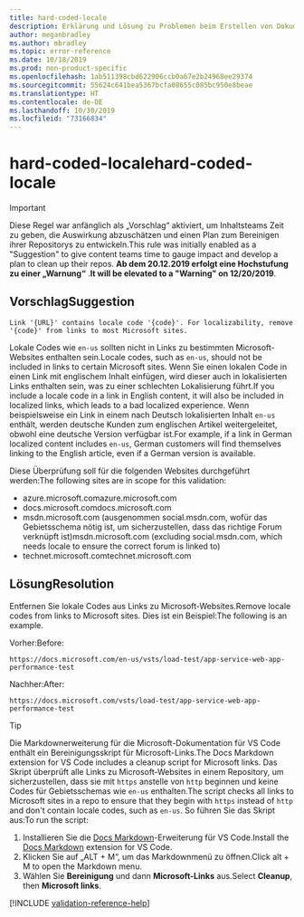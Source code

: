 ```yaml
---
title: hard-coded-locale
description: Erklärung und Lösung zu Problemen beim Erstellen von Dokumentationsartikeln – hard-coded-locale
author: meganbradley
ms.author: mbradley
ms.topic: error-reference
ms.date: 10/18/2019
ms.prod: non-product-specific
ms.openlocfilehash: 1ab511398cbd622906ccb0a67e2b24968ee29374
ms.sourcegitcommit: 55624c641bea5367bcfa08655c085bc950e8beae
ms.translationtype: HT
ms.contentlocale: de-DE
ms.lasthandoff: 10/30/2019
ms.locfileid: "73166834"
---
```

# <a name="hard-coded-locale"></a><span data-ttu-id="dd67f-103">hard-coded-locale</span><span class="sxs-lookup"><span data-stu-id="dd67f-103">hard-coded-locale</span></span>

> [!IMPORTANT]
> <span data-ttu-id="dd67f-104">Diese Regel war anfänglich als „Vorschlag“ aktiviert, um Inhaltsteams Zeit zu geben, die Auswirkung abzuschätzen und einen Plan zum Bereinigen ihrer Repositorys zu entwickeln.</span><span class="sxs-lookup"><span data-stu-id="dd67f-104">This rule was initially enabled as a "Suggestion" to give content teams time to gauge impact and develop a plan to clean up their repos.</span></span> <span data-ttu-id="dd67f-105">**Ab dem 20.12.2019 erfolgt eine Hochstufung zu einer „Warnung“** .</span><span class="sxs-lookup"><span data-stu-id="dd67f-105">**It will be elevated to a "Warning" on 12/20/2019**.</span></span>

## <a name="suggestion"></a><span data-ttu-id="dd67f-106">Vorschlag</span><span class="sxs-lookup"><span data-stu-id="dd67f-106">Suggestion</span></span>

`Link '{URL}' contains locale code '{code}'. For localizability, remove '{code}' from links to most Microsoft sites.`

<span data-ttu-id="dd67f-107">Lokale Codes wie `en-us` sollten nicht in Links zu bestimmten Microsoft-Websites enthalten sein.</span><span class="sxs-lookup"><span data-stu-id="dd67f-107">Locale codes, such as `en-us`, should not be included in links to certain Microsoft sites.</span></span> <span data-ttu-id="dd67f-108">Wenn Sie einen lokalen Code in einen Link mit englischem Inhalt einfügen, wird dieser auch in lokalisierten Links enthalten sein, was zu einer schlechten Lokalisierung führt.</span><span class="sxs-lookup"><span data-stu-id="dd67f-108">If you include a locale code in a link in English content, it will also be included in localized links, which leads to a bad localized experience.</span></span> <span data-ttu-id="dd67f-109">Wenn beispielsweise ein Link in einem nach Deutsch lokalisierten Inhalt `en-us` enthält, werden deutsche Kunden zum englischen Artikel weitergeleitet, obwohl eine deutsche Version verfügbar ist.</span><span class="sxs-lookup"><span data-stu-id="dd67f-109">For example, if a link in German localized content includes `en-us`, German customers will find themselves linking to the English article, even if a German version is available.</span></span>

<span data-ttu-id="dd67f-110">Diese Überprüfung soll für die folgenden Websites durchgeführt werden:</span><span class="sxs-lookup"><span data-stu-id="dd67f-110">The following sites are in scope for this validation:</span></span>

- <span data-ttu-id="dd67f-111">azure.microsoft.com</span><span class="sxs-lookup"><span data-stu-id="dd67f-111">azure.microsoft.com</span></span>
- <span data-ttu-id="dd67f-112">docs.microsoft.com</span><span class="sxs-lookup"><span data-stu-id="dd67f-112">docs.microsoft.com</span></span>
- <span data-ttu-id="dd67f-113">msdn.microsoft.com (ausgenommen social.msdn.com, wofür das Gebietsschema nötig ist, um sicherzustellen, dass das richtige Forum verknüpft ist)</span><span class="sxs-lookup"><span data-stu-id="dd67f-113">msdn.microsoft.com (excluding social.msdn.com, which needs locale to ensure the correct forum is linked to)</span></span>
- <span data-ttu-id="dd67f-114">technet.microsoft.com</span><span class="sxs-lookup"><span data-stu-id="dd67f-114">technet.microsoft.com</span></span>

## <a name="resolution"></a><span data-ttu-id="dd67f-115">Lösung</span><span class="sxs-lookup"><span data-stu-id="dd67f-115">Resolution</span></span>

<span data-ttu-id="dd67f-116">Entfernen Sie lokale Codes aus Links zu Microsoft-Websites.</span><span class="sxs-lookup"><span data-stu-id="dd67f-116">Remove locale codes from links to Microsoft sites.</span></span> <span data-ttu-id="dd67f-117">Dies ist ein Beispiel:</span><span class="sxs-lookup"><span data-stu-id="dd67f-117">The following is an example.</span></span>

<span data-ttu-id="dd67f-118">Vorher:</span><span class="sxs-lookup"><span data-stu-id="dd67f-118">Before:</span></span>

`https://docs.microsoft.com/en-us/vsts/load-test/app-service-web-app-performance-test`

<span data-ttu-id="dd67f-119">Nachher:</span><span class="sxs-lookup"><span data-stu-id="dd67f-119">After:</span></span>

`https://docs.microsoft.com/vsts/load-test/app-service-web-app-performance-test`

> [!TIP]
> <span data-ttu-id="dd67f-120">Die Markdownerweiterung für die Microsoft-Dokumentation für VS Code enthält ein Bereinigungsskript für Microsoft-Links.</span><span class="sxs-lookup"><span data-stu-id="dd67f-120">The Docs Markdown extension for VS Code includes a cleanup script for Microsoft links.</span></span> <span data-ttu-id="dd67f-121">Das Skript überprüft alle Links zu Microsoft-Websites in einem Repository, um sicherzustellen, dass sie mit `https` anstelle von `http` beginnen und keine Codes für Gebietsschemas wie `en-us` enthalten.</span><span class="sxs-lookup"><span data-stu-id="dd67f-121">The script checks all links to Microsoft sites in a repo to ensure that they begin with `https` instead of `http` and don't contain locale codes, such as `en-us`.</span></span> <span data-ttu-id="dd67f-122">So führen Sie das Skript aus:</span><span class="sxs-lookup"><span data-stu-id="dd67f-122">To run the script:</span></span>
>
> 1. <span data-ttu-id="dd67f-123">Installieren Sie die [Docs Markdown](https://marketplace.visualstudio.com/items?itemName=docsmsft.docs-markdown)-Erweiterung für VS Code.</span><span class="sxs-lookup"><span data-stu-id="dd67f-123">Install the [Docs Markdown](https://marketplace.visualstudio.com/items?itemName=docsmsft.docs-markdown) extension for VS Code.</span></span>
> 1. <span data-ttu-id="dd67f-124">Klicken Sie auf „ALT + M“, um das Markdownmenü zu öffnen.</span><span class="sxs-lookup"><span data-stu-id="dd67f-124">Click alt + M to open the Markdown menu.</span></span>
> 1. <span data-ttu-id="dd67f-125">Wählen Sie **Bereinigung** und dann **Microsoft-Links** aus.</span><span class="sxs-lookup"><span data-stu-id="dd67f-125">Select **Cleanup**, then **Microsoft links**.</span></span>

<!--make sure to add this file to your includes folder and verify the path-->
[!INCLUDE [validation-reference-help](includes/validation-reference-help.md)]
